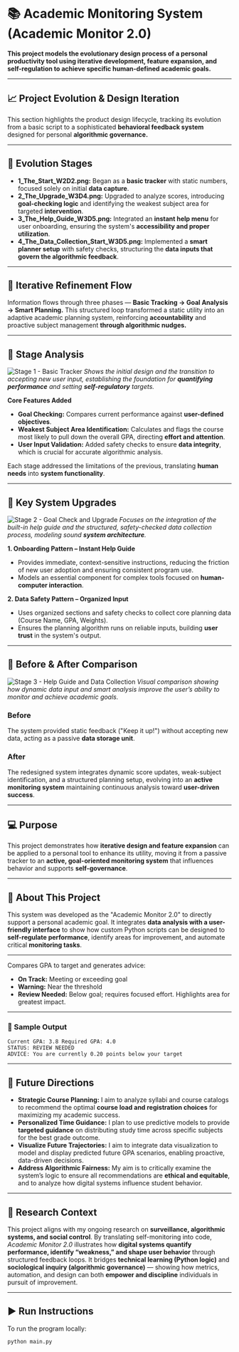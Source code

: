 # 📚 Academic Monitoring System (Academic Monitor 2.0)

**This project models the evolutionary design process of a personal productivity tool using iterative development, feature expansion, and self-regulation to achieve specific human-defined academic goals.**

---

## 📈 Project Evolution & Design Iteration
This section highlights the product design lifecycle, tracking its evolution from a basic script to a sophisticated **behavioral feedback system** designed for personal **algorithmic governance.** 

---

## 🔹 Evolution Stages
- **1\_The\_Start\_W2D2.png:** Began as a **basic tracker** with static numbers, focused solely on initial **data capture**.
- **2\_The\_Upgrade\_W3D4.png:** Upgraded to analyze scores, introducing **goal-checking logic** and identifying the weakest subject area for targeted **intervention**.
- **3\_The\_Help\_Guide\_W3D5.png:** Integrated an **instant help menu** for user onboarding, ensuring the system's **accessibility and proper utilization**.
- **4\_The\_Data\_Collection\_Start\_W3D5.png:** Implemented a **smart planner setup** with safety checks, structuring the **data inputs that govern the algorithmic feedback**.

---

## 🔁 Iterative Refinement Flow
Information flows through three phases — **Basic Tracking → Goal Analysis → Smart Planning.**
This structured loop transformed a static utility into an adaptive academic planning system, reinforcing **accountability** and proactive subject management **through algorithmic nudges.**

---

## 🧩 Stage Analysis
![Stage 1 - Basic Tracker](images/1_The_Start_W2D2.png)
*Shows the initial design and the transition to accepting new user input, establishing the foundation for **quantifying performance** and setting **self-regulatory** targets.*

**Core Features Added**
- **Goal Checking:** Compares current performance against **user-defined objectives**.
- **Weakest Subject Area Identification:** Calculates and flags the course most likely to pull down the overall GPA, directing **effort and attention**.
- **User Input Validation:** Added safety checks to ensure **data integrity**, which is crucial for accurate algorithmic analysis.

Each stage addressed the limitations of the previous, translating **human needs** into **system functionality**.

---

## 🧱 Key System Upgrades
![Stage 2 - Goal Check and Upgrade](images/2_The_Upgrade_W3D4.png)
*Focuses on the integration of the built-in help guide and the structured, safety-checked data collection process, modeling sound **system architecture**.*

**1. Onboarding Pattern – Instant Help Guide**
- Provides immediate, context-sensitive instructions, reducing the friction of new user adoption and ensuring consistent program use.
- Models an essential component for complex tools focused on **human-computer interaction**.

**2. Data Safety Pattern – Organized Input**
- Uses organized sections and safety checks to collect core planning data (Course Name, GPA, Weights).
- Ensures the planning algorithm runs on reliable inputs, building **user trust** in the system's output.

---

## 🔁 Before & After Comparison
![Stage 3 - Help Guide and Data Collection](images/3_The_Help_Guide_W3D5.png)
*Visual comparison showing how dynamic data input and smart analysis improve the user’s ability to monitor and achieve academic goals.*

### Before
The system provided static feedback ("Keep it up!") without accepting new data, acting as a passive **data storage unit**.

### After
The redesigned system integrates dynamic score updates, weak-subject identification, and a structured planning setup, evolving into an **active monitoring system** maintaining continuous analysis toward **user-driven success**.

---

## 💻 Purpose
This project demonstrates how **iterative design and feature expansion** can be applied to a personal tool to enhance its utility, moving it from a passive tracker to an **active, goal-oriented monitoring system** that influences behavior and supports **self-governance**.

---

## 🧠 About This Project
This system was developed as the "Academic Monitor 2.0" to directly support a personal academic goal.
It integrates **data analysis with a user-friendly interface** to show how custom Python scripts can be designed to **self-regulate performance**, identify areas for improvement, and automate critical **monitoring tasks**.

---

Compares GPA to target and generates advice:
- **On Track:** Meeting or exceeding goal
- **Warning:** Near the threshold
- **Review Needed:** Below goal; requires focused effort. Highlights area for greatest impact.

---
### 🎨 Sample Output
```
Current GPA: 3.8 Required GPA: 4.0
STATUS: REVIEW NEEDED 
ADVICE: You are currently 0.20 points below your target
```
---
## 🔄 Future Directions

- **Strategic Course Planning:** I aim to analyze syllabi and course catalogs to recommend the optimal **course load and registration choices** for maximizing my academic success.
- **Personalized Time Guidance:** I plan to use predictive models to provide **targeted guidance** on distributing study time across specific subjects for the best grade outcome.
- **Visualize Future Trajectories:** I aim to integrate data visualization to model and display predicted future GPA scenarios, enabling proactive, data-driven decisions.
- **Address Algorithmic Fairness:** My aim is to critically examine the system’s logic to ensure all recommendations are **ethical and equitable**, and to analyze how digital systems influence student behavior.

---
## 🔎 Research Context

This project aligns with my ongoing research on **surveillance, algorithmic systems, and social control**.
By translating self-monitoring into code, *Academic Monitor 2.0* illustrates how **digital systems quantify performance, identify “weakness,” and shape user behavior** through structured feedback loops. It bridges **technical learning (Python logic)** and **sociological inquiry (algorithmic governance)** — showing how metrics, automation, and design can both **empower and discipline** individuals in pursuit of improvement.

---
## ▶️ Run Instructions
To run the program locally:
```bash
python main.py
